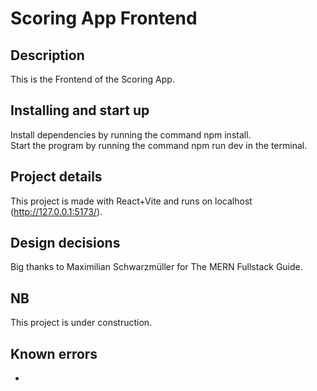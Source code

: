 # Scoring App Frontend

## Description

This is the Frontend of the Scoring App.

## Installing and start up

Install dependencies by running the command npm install.
<br />
Start the program by running the command npm run dev in the terminal.

## Project details

This project is made with React+Vite and runs on localhost (http://127.0.0.1:5173/).

## Design decisions

Big thanks to Maximilian Schwarzmüller for The MERN Fullstack Guide.

## NB

This project is under construction.

## Known errors

-
